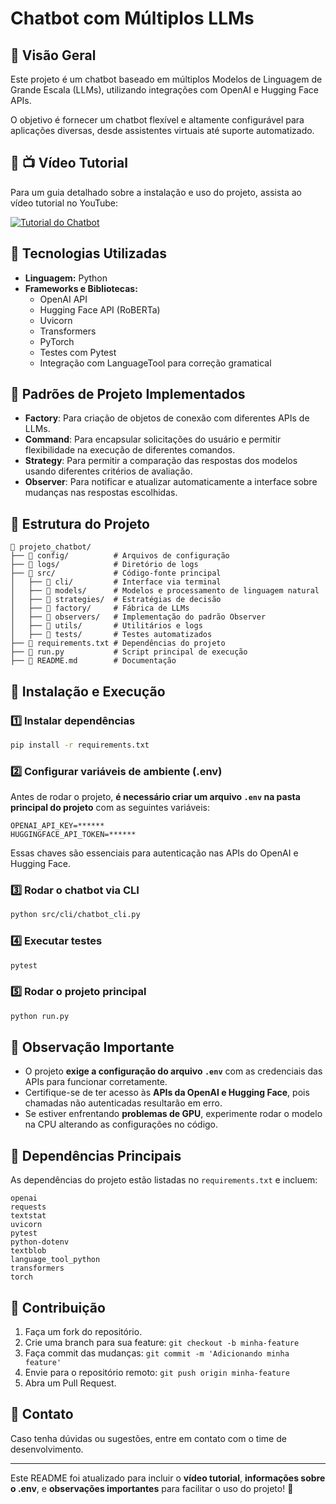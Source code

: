 # Chatbot com Múltiplos LLMs

## 📌 Visão Geral

Este projeto é um chatbot baseado em múltiplos Modelos de Linguagem de Grande Escala (LLMs), utilizando integrações com OpenAI e Hugging Face APIs. 

O objetivo é fornecer um chatbot flexível e altamente configurável para aplicações diversas, desde assistentes virtuais até suporte automatizado.

## 📌 📺 Vídeo Tutorial

Para um guia detalhado sobre a instalação e uso do projeto, assista ao vídeo tutorial no YouTube:

[![Tutorial do Chatbot](https://img.youtube.com/vi/mhsykWUaqmI/maxresdefault.jpg)](https://www.youtube.com/watch?v=mhsykWUaqmI)


## 📌 Tecnologias Utilizadas

- **Linguagem:** Python
- **Frameworks e Bibliotecas:**
  - OpenAI API
  - Hugging Face API (RoBERTa)
  - Uvicorn
  - Transformers
  - PyTorch
  - Testes com Pytest
  - Integração com LanguageTool para correção gramatical

## 📌 Padrões de Projeto Implementados

- **Factory**: Para criação de objetos de conexão com diferentes APIs de LLMs.
- **Command**: Para encapsular solicitações do usuário e permitir flexibilidade na execução de diferentes comandos.
- **Strategy**: Para permitir a comparação das respostas dos modelos usando diferentes critérios de avaliação.
- **Observer**: Para notificar e atualizar automaticamente a interface sobre mudanças nas respostas escolhidas.

## 📌 Estrutura do Projeto

```
📂 projeto_chatbot/
├── 📂 config/          # Arquivos de configuração
├── 📂 logs/            # Diretório de logs
├── 📂 src/             # Código-fonte principal
│   ├── 📂 cli/         # Interface via terminal
│   ├── 📂 models/      # Modelos e processamento de linguagem natural
│   ├── 📂 strategies/  # Estratégias de decisão
│   ├── 📂 factory/     # Fábrica de LLMs
│   ├── 📂 observers/   # Implementação do padrão Observer
│   ├── 📂 utils/       # Utilitários e logs
│   ├── 📂 tests/       # Testes automatizados
├── 📄 requirements.txt # Dependências do projeto
├── 🚀 run.py           # Script principal de execução
├── 📖 README.md        # Documentação
```

## 📌 Instalação e Execução

### 1️⃣ Instalar dependências

```bash
pip install -r requirements.txt
```

### 2️⃣ Configurar variáveis de ambiente (.env)

Antes de rodar o projeto, **é necessário criar um arquivo `.env` na pasta principal do projeto** com as seguintes variáveis:

```
OPENAI_API_KEY=******
HUGGINGFACE_API_TOKEN=******
```

Essas chaves são essenciais para autenticação nas APIs do OpenAI e Hugging Face.

### 3️⃣ Rodar o chatbot via CLI

```bash
python src/cli/chatbot_cli.py
```

### 4️⃣ Executar testes

```bash
pytest
```

### 5️⃣ Rodar o projeto principal

```bash
python run.py
```

## 📌 Observação Importante

- O projeto **exige a configuração do arquivo `.env`** com as credenciais das APIs para funcionar corretamente.
- Certifique-se de ter acesso às **APIs da OpenAI e Hugging Face**, pois chamadas não autenticadas resultarão em erro.
- Se estiver enfrentando **problemas de GPU**, experimente rodar o modelo na CPU alterando as configurações no código.

## 📌 Dependências Principais

As dependências do projeto estão listadas no `requirements.txt` e incluem:

```
openai
requests
textstat
uvicorn
pytest
python-dotenv
textblob
language_tool_python
transformers
torch
```

## 📌 Contribuição

1. Faça um fork do repositório.
2. Crie uma branch para sua feature: `git checkout -b minha-feature`
3. Faça commit das mudanças: `git commit -m 'Adicionando minha feature'`
4. Envie para o repositório remoto: `git push origin minha-feature`
5. Abra um Pull Request.

## 📌 Contato

Caso tenha dúvidas ou sugestões, entre em contato com o time de desenvolvimento.

---

Este README foi atualizado para incluir o **vídeo tutorial**, **informações sobre o .env**, e **observações importantes** para facilitar o uso do projeto! 🚀
